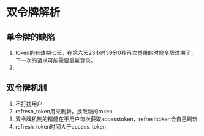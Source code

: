 # 双令牌解析

## 单令牌的缺陷

1. token的有效期七天，在第六天23小时59分0秒再次登录的时候令牌过期了，下一次的请求可能需要重新登录。
2. 

## 双令牌机制

1. 不打扰用户
2. refresh_token用来刷新，换取新的token
3. 双令牌机制的精髓在于用户每次获取accesstoken，refreshtoken会自己刷新
4. refresh_token时间大于access_token
